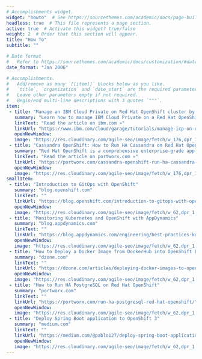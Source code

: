 ```yaml
---
# Accomplishments widget.
widget: "howto"  # See https://sourcethemes.com/academic/docs/page-builder/
headless: true  # This file represents a page section.
active: true  # Activate this widget? true/false
weight: 2  # Order that this section will appear.
title: "How To"
subtitle: ""

# Date format
#   Refer to https://sourcethemes.com/academic/docs/customization/#date-format
date_format: "Jan 2006"

# Accomplishments.
#   Add/remove as many `[[item]]` blocks below as you like.
#   `title`, `organization` and `date_start` are the required parameters.
#   Leave other parameters empty if not required.
#   Begin/end multi-line descriptions with 3 quotes `"""`.
item: 
 - title: "Manage an IBM Cloud Private on Red Hat OpenShift cluster by using Multicloud Manager"
   summary: "Learn how to manage IBM Cloud Private on a Red Hat OpenShift cluster, using IBM Multicloud Manager."
   linkText: "Read the article on ibm.com »"
   linkUrl: "https://www.ibm.com/cloud/garage/tutorials/manage-icp-on-openshift-with-mcm/" 
   openNewWindow: 
   image: "https://res.cloudinary.com/agile-seo/image/fetch/w_176,dpr_1.0,d_blank_am8gzx.png/https%3A%2F%2Flogo.clearbit.com%2Fibm.com%3Fsize%3D250"
 - title: "Cassandra OpenShift: How to Run HA Cassandra on Red Hat OpenShift"
   summary: "Red Hat OpenShift is a comprehensive enterprise-grade application platform built for containers powered by Kubernetes. OpenShift lets developers quickly build, develop, and deploy applications on nearly any infrastructure, public or private. This tutorial is a walk-through of the steps involved in deploying and managing a highly available Cassandra database on OpenShift."
   linkText: "Read the article on portworx.com »"
   linkUrl: "https://portworx.com/cassandra-openshift-run-ha-cassandra-red-hat-openshift/" 
   openNewWindow: 
   image: "https://res.cloudinary.com/agile-seo/image/fetch/w_176,dpr_1.0,d_blank_am8gzx.png/https%3A%2F%2Flogo.clearbit.com%2Fportworx.com%3Fsize%3D250"
smallItem: 
 - title: "Introduction to GitOps with OpenShift"
   summary: "blog.openshift.com"
   linkText: ""
   linkUrl: "https://blog.openshift.com/introduction-to-gitops-with-openshift/" 
   openNewWindow: 
   image: "https://res.cloudinary.com/agile-seo/image/fetch/w_62,dpr_1.0,d_blank_am8gzx.png/https%3A%2F%2Flogo.clearbit.com%2Fblog.openshift.com%3Fsize%3D250"
 - title: "Monitoring Kubernetes and OpenShift with AppDynamics"
   summary: "blog.appdynamics.com"
   linkText: ""
   linkUrl: "https://blog.appdynamics.com/engineering/best-practices-kubernetes-and-openshift/" 
   openNewWindow: 
   image: "https://res.cloudinary.com/agile-seo/image/fetch/w_62,dpr_1.0,d_blank_am8gzx.png/https%3A%2F%2Flogo.clearbit.com%2Fblog.appdynamics.com%3Fsize%3D250"
 - title: "How to Deploy a Docker Image from DockerHub into OpenShift Environment"
   summary: "dzone.com"
   linkText: ""
   linkUrl: "https://dzone.com/articles/deploying-docker-images-to-openshift" 
   openNewWindow: 
   image: "https://res.cloudinary.com/agile-seo/image/fetch/w_62,dpr_1.0,d_blank_am8gzx.png/https%3A%2F%2Flogo.clearbit.com%2Fdzone.com%3Fsize%3D250"
 - title: "How to Run HA PostgreSQL on Red Hat OpenShift"
   summary: "portworx.com"
   linkText: ""
   linkUrl: "https://portworx.com/run-ha-postgresql-red-hat-openshift/" 
   openNewWindow: 
   image: "https://res.cloudinary.com/agile-seo/image/fetch/w_62,dpr_1.0,d_blank_am8gzx.png/https%3A%2F%2Flogo.clearbit.com%2Fportworx.com%3Fsize%3D250"
 - title: "Deploy Spring Boot application to OpenShift 3"
   summary: "medium.com"
   linkText: ""
   linkUrl: "https://medium.com/@pablo127/deploy-spring-boot-application-to-openshift-3-next-gen-2b311f55f0c5" 
   openNewWindow: 
   image: "https://res.cloudinary.com/agile-seo/image/fetch/w_62,dpr_1.0,d_blank_am8gzx.png/https%3A%2F%2Flogo.clearbit.com%2Fmedium.com%3Fsize%3D250"
---
```


